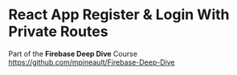 # React App Register & Login With Private Routes

Part of the **Firebase Deep Dive** Course
<https://github.com/mpineault/Firebase-Deep-Dive>
